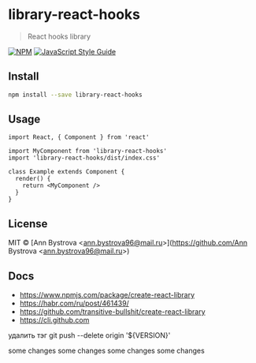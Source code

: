 # library-react-hooks

> React hooks library

[![NPM](https://img.shields.io/npm/v/library-react-hooks.svg)](https://www.npmjs.com/package/library-react-hooks) [![JavaScript Style Guide](https://img.shields.io/badge/code_style-standard-brightgreen.svg)](https://standardjs.com)

## Install

```bash
npm install --save library-react-hooks
```

## Usage

```tsx
import React, { Component } from 'react'

import MyComponent from 'library-react-hooks'
import 'library-react-hooks/dist/index.css'

class Example extends Component {
  render() {
    return <MyComponent />
  }
}
```

## License

MIT © [Ann Bystrova &lt;ann.bystrova96@mail.ru&gt;](https://github.com/Ann Bystrova &lt;ann.bystrova96@mail.ru&gt;)

## Docs

- <https://www.npmjs.com/package/create-react-library>
- <https://habr.com/ru/post/461439/>
- <https://github.com/transitive-bullshit/create-react-library>
- <https://cli.github.com>

удалить тэг git push --delete origin '${VERSION}'

some changes
some changes
some changes
some changes
